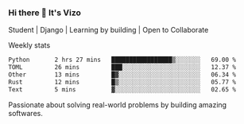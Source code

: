 ### Hi there 👋 It's Vizo

Student | Django | Learning by building | Open to Collaborate

Weekly stats
<!--START_SECTION:waka-->

```txt
Python       2 hrs 27 mins   █████████████████▒░░░░░░░   69.00 %
TOML         26 mins         ███░░░░░░░░░░░░░░░░░░░░░░   12.37 %
Other        13 mins         █▓░░░░░░░░░░░░░░░░░░░░░░░   06.34 %
Rust         12 mins         █▒░░░░░░░░░░░░░░░░░░░░░░░   05.77 %
Text         5 mins          ▓░░░░░░░░░░░░░░░░░░░░░░░░   02.65 %
```

<!--END_SECTION:waka-->


Passionate about solving real-world problems by building amazing softwares.
